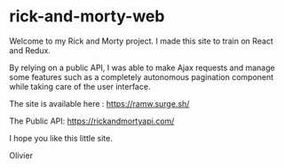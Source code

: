 # rick-and-morty-web

Welcome to my Rick and Morty project.
I made this site to train on React and Redux.

By relying on a public API, I was able to make Ajax requests and manage some features such as a completely autonomous pagination component while taking care of the user interface.

The site is available here : https://ramw.surge.sh/

The Public API:
https://rickandmortyapi.com/


I hope you like this little site.

Olivier
